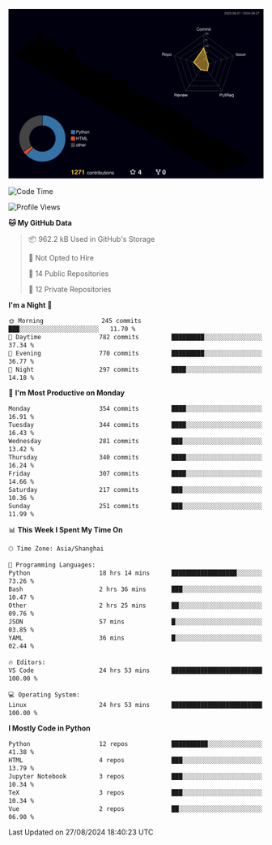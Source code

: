 <!--![](https://raw.githubusercontent.com/BorisYang326/BorisYang326/output/github-contribution-grid-snake-dark.svg) -->
![](./profile-3d-contrib/profile-night-rainbow.svg)
<!--START_SECTION:waka-->
![Code Time](http://img.shields.io/badge/Code%20Time-400%20hrs%2044%20mins-blue)

![Profile Views](http://img.shields.io/badge/Profile%20Views-0-blue)

**🐱 My GitHub Data** 

> 📦 962.2 kB Used in GitHub's Storage 
 > 
> 🚫 Not Opted to Hire
 > 
> 📜 14 Public Repositories 
 > 
> 🔑 12 Private Repositories 
 > 
**I'm a Night 🦉** 

```text
🌞 Morning                245 commits         ███░░░░░░░░░░░░░░░░░░░░░░   11.70 % 
🌆 Daytime                782 commits         █████████░░░░░░░░░░░░░░░░   37.34 % 
🌃 Evening                770 commits         █████████░░░░░░░░░░░░░░░░   36.77 % 
🌙 Night                  297 commits         ████░░░░░░░░░░░░░░░░░░░░░   14.18 % 
```
📅 **I'm Most Productive on Monday** 

```text
Monday                   354 commits         ████░░░░░░░░░░░░░░░░░░░░░   16.91 % 
Tuesday                  344 commits         ████░░░░░░░░░░░░░░░░░░░░░   16.43 % 
Wednesday                281 commits         ███░░░░░░░░░░░░░░░░░░░░░░   13.42 % 
Thursday                 340 commits         ████░░░░░░░░░░░░░░░░░░░░░   16.24 % 
Friday                   307 commits         ████░░░░░░░░░░░░░░░░░░░░░   14.66 % 
Saturday                 217 commits         ███░░░░░░░░░░░░░░░░░░░░░░   10.36 % 
Sunday                   251 commits         ███░░░░░░░░░░░░░░░░░░░░░░   11.99 % 
```


📊 **This Week I Spent My Time On** 

```text
🕑︎ Time Zone: Asia/Shanghai

💬 Programming Languages: 
Python                   18 hrs 14 mins      ██████████████████░░░░░░░   73.26 % 
Bash                     2 hrs 36 mins       ███░░░░░░░░░░░░░░░░░░░░░░   10.47 % 
Other                    2 hrs 25 mins       ██░░░░░░░░░░░░░░░░░░░░░░░   09.76 % 
JSON                     57 mins             █░░░░░░░░░░░░░░░░░░░░░░░░   03.85 % 
YAML                     36 mins             █░░░░░░░░░░░░░░░░░░░░░░░░   02.44 % 

🔥 Editors: 
VS Code                  24 hrs 53 mins      █████████████████████████   100.00 % 

💻 Operating System: 
Linux                    24 hrs 53 mins      █████████████████████████   100.00 % 
```

**I Mostly Code in Python** 

```text
Python                   12 repos            ██████████░░░░░░░░░░░░░░░   41.38 % 
HTML                     4 repos             ███░░░░░░░░░░░░░░░░░░░░░░   13.79 % 
Jupyter Notebook         3 repos             ███░░░░░░░░░░░░░░░░░░░░░░   10.34 % 
TeX                      3 repos             ███░░░░░░░░░░░░░░░░░░░░░░   10.34 % 
Vue                      2 repos             ██░░░░░░░░░░░░░░░░░░░░░░░   06.90 % 
```




 Last Updated on 27/08/2024 18:40:23 UTC
<!--END_SECTION:waka-->
